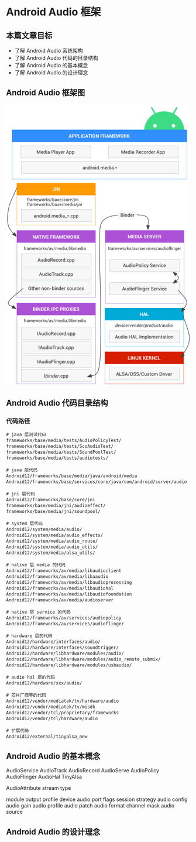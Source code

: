 # Android Audio 框架

## 本篇文章目标

- 了解 Android Audio 系统架构
- 了解 Android Audio 代码的目录结构
- 了解 Android Audio 的基本概念
- 了解 Android Audio 的设计理念

## Android Audio 框架图

![Android Audio 框架](../../assets/android_audio_arch.png)

## Android Audio 代码目录结构

### 代码路径
```
# java 层测试代码
frameworks/base/media/tests/AudioPolicyTest/
frameworks/base/media/tests/ScoAudioTest/
frameworks/base/media/tests/SoundPoolTest/
frameworks/base/media/tests/audiotests/

# java 层代码
Android12/frameworks/base/media/java/android/media
Android12/frameworks/base/services/core/java/com/android/server/audio

# jni 层代码
Android12/frameworks/base/core/jni
frameworks/base/media/jni/audioeffect/
frameworks/base/media/jni/soundpool/

# system 层代码
Android12/system/media/audio/
Android12/system/media/audio_effects/
Android12/system/media/audio_route/
Android12/system/media/audio_utils/
Android12/system/media/alsa_utils/

# native 层 media 的代码
Android12/frameworks/av/media/libaudioclient
Android12/frameworks/av/media/libaaudio
Android12/frameworks/av/media/libaudioprocessing
Android12/frameworks/av/media/libaudiohal
Android12/frameworks/av/media/libaudiofoundation
Android12/frameworks/av/media/audioserver

# native 层 service 的代码
Android12/frameworks/av/services/audiopolicy
Android12/frameworks/av/services/audioflinger

# hardware 层的代码
Android12/hardware/interfaces/audio/
Android12/hardware/interfaces/soundtrigger/
Android12/hardware/libhardware/modules/audio/
Android12/hardware/libhardware/modules/audio_remote_submix/
Android12/hardware/libhardware/modules/usbaudio/

# audio hal 层的代码
Android12/hardware/xxx/audio/

# 芯片厂商等的代码
Android12/vendor/mediatek/tv/hardware/audio
Android12/vendor/mediatek/tv/misdk
Android12/vendor/tcl/proprietary/frameworks
Android12/vendor/tcl/hardware/audio

# 扩展代码
Android12/external/tinyalsa_new
```

## Android Audio 的基本概念

AudioService
AudioTrack
AudioRecord
AudioServe
AudioPolicy
AudioFlinger
AudioHal
TinyAlsa

AudioAttribute
stream type

module
output
profile
device
audio port
flags
session
strategy
audio config
audio gain
audio profile
audio patch
audio format
channel mask
audio source

## Android Audio 的设计理念

